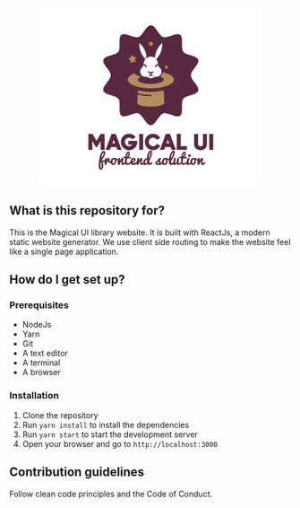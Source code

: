 <p align="center">
  <img src="./.github/Logo_Full_Slogan.png" alt="Magical UI - Trademarks" width="400px" />
  <br>
</p>

## What is this repository for?
This is the Magical UI library website. It is built with ReactJs, a modern static website generator.
We use client side routing to make the website feel like a single page application.

## How do I get set up?
### Prerequisites
- NodeJs
- Yarn
- Git
- A text editor
- A terminal
- A browser

### Installation
1. Clone the repository
2. Run `yarn install` to install the dependencies
3. Run `yarn start` to start the development server
4. Open your browser and go to `http://localhost:3000`

## Contribution guidelines
Follow clean code principles and the Code of Conduct.

